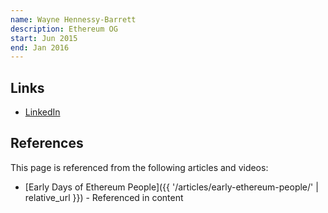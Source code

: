 ```yaml
---
name: Wayne Hennessy-Barrett
description: Ethereum OG
start: Jun 2015
end: Jan 2016
---
```


## Links
- [LinkedIn](https://www.linkedin.com/in/waynehennessybarrett/)

## References

This page is referenced from the following articles and videos:

- [Early Days of Ethereum People]({{ '/articles/early-ethereum-people/' | relative_url }}) - Referenced in content
